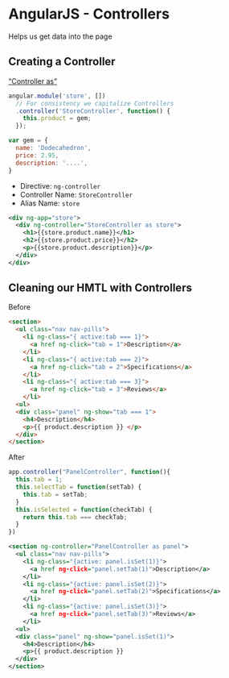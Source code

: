 # AngularJS - Controllers
Helps us get data into the page



## Creating a Controller
[“Controller as”](http://toddmotto.com/digging-into-angulars-controller-as-syntax/)


```js
angular.module('store', [])
  // For consistency we capitalize Controllers
  .controller('StoreController', function() {
    this.product = gem;
  });

var gem = {
  name: 'Dodecahedron',
  price: 2.95,
  description: '....',
}
```

- Directive: `ng-controller`
- Controller Name: `StoreController`
- Alias Name: `store`

```xml
<div ng-app="store">
  <div ng-controller="StoreController as store">
    <h1>{{store.product.name}}</h1>
    <h2>{{store.product.price}}</h2>
    <p>{{store.product.description}}</p>
  </div>
</div>
```

## Cleaning our HMTL with Controllers

Before
```html
<section>
  <ul class="nav nav-pills">
    <li ng-class="{ active:tab === 1}">
      <a href ng-click="tab = 1">Description</a>
    </li>
    <li ng-class="{ active:tab === 2}">
      <a href ng-click="tab = 2">Specifications</a>
    </li>
    <li ng-class="{ active:tab === 3}">
      <a href ng-click="tab = 3">Reviews</a>
    </li>
  <ul>
  <div class="panel" ng-show="tab === 1">
    <h4>Description</h4>
    <p>{{ product.description }} </p>
  </div>
</section>
```

After
```js
app.controller("PanelController", function(){
  this.tab = 1;
  this.selectTab = function(setTab) {
    this.tab = setTab;
  }
  this.isSelected = function(checkTab) {
    return this.tab === checkTab;
  }
})
```
```xml
<section ng-controller="PanelController as panel">
  <ul class="nav nav-pills">
    <li ng-class="{active: panel.isSet(1)}">
      <a href ng-click="panel.setTab(1)">Description</a>
    </li>
    <li ng-class="{active: panel.isSet(2)}">
      <a href ng-click="panel.setTab(2)">Specifications</a>
    </li>
    <li ng-class="{active: panel.isSet(3)}">
      <a href ng-click="panel.setTab(3)">Reviews</a>
    </li>
  <ul>
  <div class="panel" ng-show="panel.isSet(1)">
    <h4>Description</h4>
    <p>{{ product.description }}
  </div>
</section>
```
